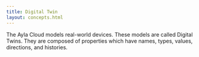 ```yaml
---
title: Digital Twin
layout: concepts.html
---
```


The Ayla Cloud models real-world devices. These models are called Digital Twins. They are composed of properties which have names, types, values, directions, and histories. 